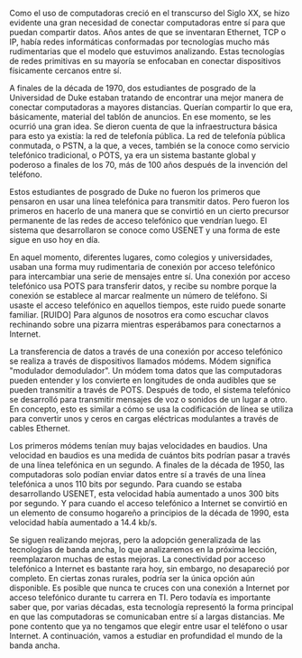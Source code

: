 Como el uso de computadoras creció en el transcurso del Siglo XX, se hizo evidente una gran necesidad de conectar computadoras entre sí para que puedan compartir datos. Años antes de que se inventaran Ethernet, TCP o IP, había redes informáticas conformadas por tecnologías mucho más rudimentarias que el modelo que estuvimos analizando. Estas tecnologías de redes primitivas en su mayoría se enfocaban en conectar dispositivos físicamente cercanos entre sí.

A finales de la década de 1970, dos estudiantes de posgrado de la Universidad de Duke estaban tratando de encontrar una mejor manera de conectar computadoras a mayores distancias. Querían compartir lo que era, básicamente, material del tablón de anuncios. En ese momento, se les ocurrió una gran idea. Se dieron cuenta de que la infraestructura básica para esto ya existía: la red de telefonía pública. La red de telefonía pública conmutada, o PSTN, a la que, a veces, también se la conoce como servicio telefónico tradicional, o POTS, ya era un sistema bastante global y poderoso a finales de los 70, más de 100 años después de la invención del teléfono.

Estos estudiantes de posgrado de Duke no fueron los primeros que pensaron en usar una línea telefónica para transmitir datos. Pero fueron los primeros en hacerlo de una manera que se convirtió en un cierto precursor permanente de las redes de acceso telefónico que vendrían luego. El sistema que desarrollaron se conoce como USENET y una forma de este sigue en uso hoy en día.

En aquel momento, diferentes lugares, como colegios y universidades, usaban una forma muy rudimentaria de conexión por acceso telefónico para intercambiar una serie de mensajes entre sí. Una conexión por acceso telefónico usa POTS para transferir datos, y recibe su nombre porque la conexión se establece al marcar realmente un número de teléfono. Si usaste el acceso telefónico en aquellos tiempos, este ruido puede sonarte familiar. [RUIDO] Para algunos de nosotros era como escuchar clavos rechinando sobre una pizarra mientras esperábamos para conectarnos a Internet.

La transferencia de datos a través de una conexión por acceso telefónico se realiza a través de dispositivos llamados módems. Módem significa "modulador demodulador". Un módem toma datos que las computadoras pueden entender y los convierte en longitudes de onda audibles que se pueden transmitir a través de POTS. Después de todo, el sistema telefónico se desarrolló para transmitir mensajes de voz o sonidos de un lugar a otro. En concepto, esto es similar a cómo se usa la codificación de línea se utiliza para convertir unos y ceros en cargas eléctricas modulantes a través de cables Ethernet.

Los primeros módems tenían muy bajas velocidades en baudios. Una velocidad en baudios es una medida de cuántos bits podrían pasar a través de una línea telefónica en un segundo. A finales de la década de 1950, las computadoras solo podían enviar datos entre sí a través de una línea telefónica a unos 110 bits por segundo. Para cuando se estaba desarrollando USENET, esta velocidad había aumentado a unos 300 bits por segundo. Y para cuando el acceso telefónico a Internet se convirtió en un elemento de consumo hogareño a principios de la década de 1990, esta velocidad había aumentado a 14.4 kb/s.

Se siguen realizando mejoras, pero la adopción generalizada de las tecnologías de banda ancha, lo que analizaremos en la próxima lección, reemplazaron muchas de estas mejoras. La conectividad por acceso telefónico a Internet es bastante rara hoy, sin embargo, no desapareció por completo. En ciertas zonas rurales, podría ser la única opción aún disponible. Es posible que nunca te cruces con una conexión a Internet por acceso telefónico durante tu carrera en TI. Pero todavía es importante saber que, por varias décadas, esta tecnología representó la forma principal en que las computadoras se comunicaban entre sí a largas distancias. Me pone contento que ya no tengamos que elegir entre usar el teléfono o usar Internet. A continuación, vamos a estudiar en profundidad el mundo de la banda ancha.
